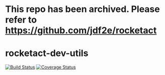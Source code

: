 # This repo has been archived. Please refer to https://github.com/jdf2e/rocketact


# rocketact-dev-utils

[![Build Status](https://travis-ci.org/jdf2e/rocketact-dev-utils.svg?branch=master)](https://travis-ci.org/jdf2e/rocketact-dev-utils)
[![Coverage Status](https://coveralls.io/repos/github/jdf2e/rocketact-dev-utils/badge.svg?branch=master)](https://coveralls.io/github/jdf2e/rocketact-dev-utils?branch=master)
